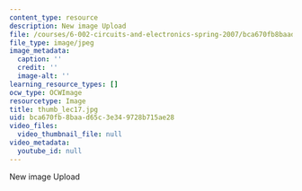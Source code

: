 ```yaml
---
content_type: resource
description: New image Upload
file: /courses/6-002-circuits-and-electronics-spring-2007/bca670fb8baad65c3e349728b715ae28_thumb_lec17.jpg
file_type: image/jpeg
image_metadata:
  caption: ''
  credit: ''
  image-alt: ''
learning_resource_types: []
ocw_type: OCWImage
resourcetype: Image
title: thumb_lec17.jpg
uid: bca670fb-8baa-d65c-3e34-9728b715ae28
video_files:
  video_thumbnail_file: null
video_metadata:
  youtube_id: null
---
```

New image Upload

